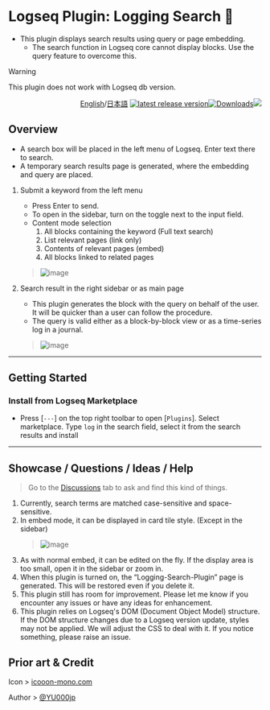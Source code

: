 # Logseq Plugin: Logging Search 🔎

- This plugin displays search results using query or page embedding.
  - The search function in Logseq core cannot display blocks. Use the query feature to overcome this.

> [!WARNING]
This plugin does not work with Logseq db version.

<div align="right">

[English](https://github.com/YU000jp/logseq-plugin-logging-search/)/[日本語](https://github.com/YU000jp/logseq-plugin-logging-search/blob/main/readme.ja.md) [![latest release version](https://img.shields.io/github/v/release/YU000jp/logseq-plugin-logging-search)](https://github.com/YU000jp/logseq-plugin-logging-search/releases)[![Downloads](https://img.shields.io/github/downloads/YU000jp/logseq-plugin-logging-search/total.svg)](https://github.com/YU000jp/logseq-plugin-logging-search/releases)<!-- Published 2023 --><a href="https://www.buymeacoffee.com/yu000japan"><img src="https://img.buymeacoffee.com/button-api/?text=Buy me a pizza&emoji=🍕&slug=yu000japan&button_colour=FFDD00&font_colour=000000&font_family=Poppins&outline_colour=000000&coffee_colour=ffffff" /></a>
</div>

## Overview

- A search box will be placed in the left menu of Logseq. Enter text there to search.
- A temporary search results page is generated, where the embedding and query are placed.

1. Submit a keyword from the left menu
   - Press Enter to send.
   - To open in the sidebar, turn on the toggle next to the input field.
   - Content mode selection
     1. All blocks containing the keyword (Full text search)
     1. List relevant pages (link only)
     1. Contents of relevant pages (embed)
     1. All blocks linked to related pages
   > ![image](https://github.com/user-attachments/assets/ac903fd7-5cd3-4b0a-97fb-df3a43fc0967)

2. Search result in the right sidebar or as main page
   - This plugin generates the block with the query on behalf of the user. It will be quicker than a user can follow the procedure.
   - The query is valid either as a block-by-block view or as a time-series log in a journal.
   > ![image](https://github.com/user-attachments/assets/ff2210a6-967f-449f-8f51-d90f3938daa9)

---

## Getting Started

### Install from Logseq Marketplace

- Press [`---`] on the top right toolbar to open [`Plugins`]. Select marketplace. Type `log` in the search field, select it from the search results and install

---

## Showcase / Questions / Ideas / Help

> Go to the [Discussions](https://github.com/YU000jp/logseq-plugin-logging-search/discussions) tab to ask and find this kind of things.
1. Currently, search terms are matched case-sensitive and space-sensitive.
1. In embed mode, it can be displayed in card tile style. (Except in the sidebar)
   > ![image](https://github.com/user-attachments/assets/671fd65c-ed02-4b15-8bbc-c8fa1757b84b)
1. As with normal embed, it can be edited on the fly. If the display area is too small, open it in the sidebar or zoom in.
1. When this plugin is turned on, the “Logging-Search-Plugin” page is generated. This will be restored even if you delete it.
1. This plugin still has room for improvement. Please let me know if you encounter any issues or have any ideas for enhancement.
1. This plugin relies on Logseq's DOM (Document Object Model) structure. If the DOM structure changes due to a Logseq version update, styles may not be applied. We will adjust the CSS to deal with it. If you notice something, please raise an issue.

## Prior art & Credit

Icon > [icooon-mono.com](https://icooon-mono.com/11095-%e6%9e%a0%e3%81%a4%e3%81%8d%e3%81%ae%e7%be%bd%e6%a0%b9%e3%83%9a%e3%83%b3%e3%81%ae%e3%82%a2%e3%82%a4%e3%82%b3%e3%83%b3%e7%b4%a0%e6%9d%90/)

Author > [@YU000jp](https://github.com/YU000jp)

